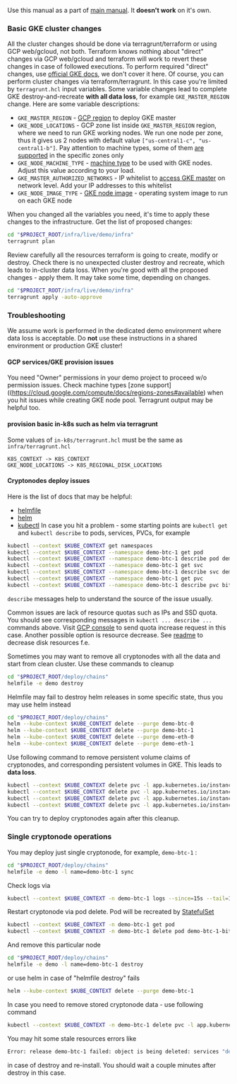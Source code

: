 Use this manual as a part of [main manual](README.md). It **doesn't work** on it's own. 

### Basic GKE cluster changes
All the cluster changes should be done via terragrunt/terraform or using GCP web/gcloud, not both.
Terraform knows nothing about "direct" changes via GCP web/gcloud and terraform will work to revert these changes in case of followed executions.
To perform required "direct" changes, use [official GKE docs](https://cloud.google.com/kubernetes-engine/docs), we don't cover it here.
Of course, you can perform cluster changes via terraform/terragrunt. In this case you're limited by `terragrunt.hcl` input variables. 
Some variable changes lead to complete GKE destroy-and-recreate **with all data loss**, for example `GKE_MASTER_REGION` change.
Here are some variable descriptions:
* `GKE_MASTER_REGION` - [GCP region](https://cloud.google.com/compute/docs/regions-zones) to deploy GKE master
* `GKE_NODE_LOCATIONS` - GCP zone list inside `GKE_MASTER_REGION` region, where we need to run GKE working nodes. We run one node per zone,
    thus it gives us 2 nodes with default value `["us-central1-c", "us-central1-b"]`. Pay attention to machine types, 
    some of them [are supported](https://cloud.google.com/compute/docs/regions-zones#available) in the specific zones only  
* `GKE_NODE_MACHINE_TYPE` - [machine type](https://cloud.google.com/compute/docs/machine-types) to be used with GKE nodes. 
    Adjust this value according to your load. 
* `GKE_MASTER_AUTHORIZED_NETWORKS` - IP whitelist to [access GKE master](https://cloud.google.com/kubernetes-engine/docs/how-to/authorized-networks) on network level.
    Add your IP addresses to this whitelist
* `GKE_NODE_IMAGE_TYPE` - [GKE node image](https://cloud.google.com/kubernetes-engine/docs/concepts/node-images) - operating system image to run on each GKE node

When you changed all the variables you need, it's time to apply these changes to the infrastructure. Get the list of proposed changes:
 ```bash
cd "$PROJECT_ROOT/infra/live/demo/infra"
terragrunt plan
 ```
Review carefully all the resources terraform is going to create, modify or destroy. Check there is no unexpected cluster 
destroy and recreate, which leads to in-cluster data loss. When you're good with all the proposed changes - apply them. 
It may take some time, depending on changes.
```bash
cd "$PROJECT_ROOT/infra/live/demo/infra"
terragrunt apply -auto-approve
```
### Troubleshooting 
We assume work is performed in the dedicated demo environment where data loss is acceptable. Do **not** use these instructions in 
a shared environment or production GKE cluster!  
#### GCP services/GKE provision issues
You need "Owner" permissions in your demo project to proceed w/o permission issues.
Check machine types [zone support]((https://cloud.google.com/compute/docs/regions-zones#available) when you hit issues while creating GKE node pool. Terragrunt output may be helpful too.
#### provision basic in-k8s such as helm via terragrunt
Some values of `in-k8s/terragrunt.hcl` must be the same as `infra/terragrunt.hcl`
```
K8S_CONTEXT -> K8S_CONTEXT
GKE_NODE_LOCATIONS -> K8S_REGIONAL_DISK_LOCATIONS 
``` 
#### Cryptonodes deploy issues
Here is the list of docs that may be helpful:
* [helmfile](https://github.com/roboll/helmfile)
* [helm](https://helm.sh/docs/)
* [kubectl](https://kubernetes.io/docs/reference/kubectl/overview/)
In case you hit a problem - some starting points are `kubectl get` and `kubectl describe` to pods, services, PVCs, for example
```bash
kubectl --context $KUBE_CONTEXT get namespaces
kubectl --context $KUBE_CONTEXT --namespace demo-btc-1 get pod
kubectl --context $KUBE_CONTEXT --namespace demo-btc-1 describe pod demo-btc1-bitcoind-0
kubectl --context $KUBE_CONTEXT --namespace demo-btc-1 get svc
kubectl --context $KUBE_CONTEXT --namespace demo-btc-1 describe svc demo-btc1-service
kubectl --context $KUBE_CONTEXT --namespace demo-btc-1 get pvc
kubectl --context $KUBE_CONTEXT --namespace demo-btc-1 describe pvc bitcoind-pvc-demo-btc1-bitcoind-0
``` 
`describe` messages help to understand the source of the issue usually.

Common issues are lack of resource quotas such as IPs and SSD quota. You should see corresponding messages in `kubectl ... describe ...` commands above. 
Visit [GCP console](https://console.cloud.google.com/iam-admin/quotas) to send quota increase request in this case. Another possible option is resource decrease.
See [readme](README.md#deploy-cryptonodes-via-helmfile) to decrease disk resources f.e.

Sometimes you may want to remove all cryptonodes with all the data and start from clean cluster. Use these commands to cleanup  
```bash
cd "$PROJECT_ROOT/deploy/chains"
helmfile -e demo destroy
```
Helmfile may fail to destroy helm releases in some specific state, thus you may use helm instead 
```bash
cd "$PROJECT_ROOT/deploy/chains"
helm --kube-context $KUBE_CONTEXT delete --purge demo-btc-0
helm --kube-context $KUBE_CONTEXT delete --purge demo-btc-1
helm --kube-context $KUBE_CONTEXT delete --purge demo-eth-0
helm --kube-context $KUBE_CONTEXT delete --purge demo-eth-1
```
Use following command to remove  persistent volume claims of cryptonodes, and corresponding persistent volumes in GKE. This leads to **data loss**. 
```bash
kubectl --context $KUBE_CONTEXT delete pvc -l app.kubernetes.io/instance=demo-btc-0 -A
kubectl --context $KUBE_CONTEXT delete pvc -l app.kubernetes.io/instance=demo-btc-1 -A
kubectl --context $KUBE_CONTEXT delete pvc -l app.kubernetes.io/instance=demo-eth-0 -A
kubectl --context $KUBE_CONTEXT delete pvc -l app.kubernetes.io/instance=demo-eth-1 -A
```
You can try to deploy cryptonodes again after this cleanup.

### Single cryptonode operations 
You may deploy just single cryptonode, for example, `demo-btc-1` :
```bash
cd "$PROJECT_ROOT/deploy/chains"
helmfile -e demo -l name=demo-btc-1 sync
```
Check logs via
```bash
kubectl --context $KUBE_CONTEXT -n demo-btc-1 logs --since=15s --tail=10 demo-btc-1-bitcoind-0
```
Restart cryptonode via pod delete. Pod will be recreated by [StatefulSet](https://kubernetes.io/docs/concepts/workloads/controllers/statefulset/)
```bash
kubectl --context $KUBE_CONTEXT -n demo-btc-1 get pod
kubectl --context $KUBE_CONTEXT -n demo-btc-1 delete pod demo-btc-1-bitcoind-0
```
And remove this particular node
```bash
cd "$PROJECT_ROOT/deploy/chains"
helmfile -e demo -l name=demo-btc-1 destroy
```
or use helm in case of "helmfile destroy" fails
```bash
helm --kube-context $KUBE_CONTEXT delete --purge demo-btc-1
```
In case you need to remove stored cryptonode data - use following command
```bash
kubectl --context $KUBE_CONTEXT -n demo-btc-1 delete pvc -l app.kubernetes.io/instance=demo-btc-1
```

You may hit some stale resources errors like 
```bash
Error: release demo-btc-1 failed: object is being deleted: services "demo-btc-1-lb-p2p" already exists
```
in case of destroy and re-install. You should wait a couple minutes after destroy in this case. 
